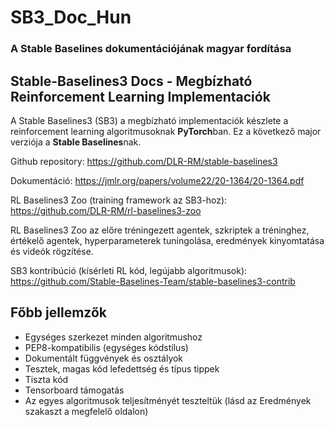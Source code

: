 # SB3_Doc_Hun
### A Stable Baselines dokumentációjának magyar fordítása
## Stable-Baselines3 Docs - Megbízható Reinforcement Learning Implementaciók

A Stable Baselines3 (SB3) a megbízható implementaciók készlete a reinforcement learning algoritmusoknak <b>PyTorch</b>ban. Ez a következő major verziója a <b>Stable Baselines</b>nak.

Github repository: https://github.com/DLR-RM/stable-baselines3

Dokumentáció: https://jmlr.org/papers/volume22/20-1364/20-1364.pdf

RL Baselines3 Zoo (training framework az SB3-hoz): https://github.com/DLR-RM/rl-baselines3-zoo

RL Baselines3 Zoo az előre tréningezett agentek, szkriptek a tréninghez, értékelő agentek, hyperparameterek tuningolása, eredmények kinyomtatása és videók rögzítése.

SB3 kontribúció (kísérleti RL kód, legújabb algoritmusok): https://github.com/Stable-Baselines-Team/stable-baselines3-contrib

## Főbb jellemzők
- Egységes szerkezet minden algoritmushoz
- PEP8-kompatibilis (egységes kódstílus)
- Dokumentált függvények és osztályok
- Tesztek, magas kód lefedettség és típus tippek
- Tiszta kód
- Tensorboard támogatás
- Az egyes algoritmusok teljesítményét teszteltük (lásd az Eredmények szakaszt a megfelelő oldalon)
